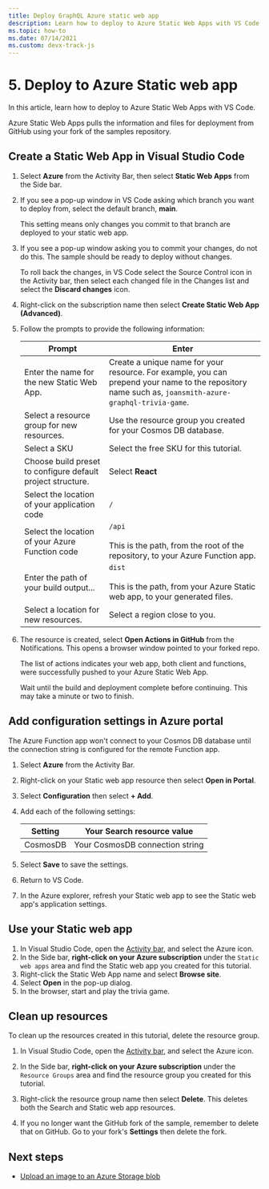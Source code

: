 ```yaml
---
title: Deploy GraphQL Azure static web app 
description: Learn how to deploy to Azure Static Web Apps with VS Code.
ms.topic: how-to
ms.date: 07/14/2021
ms.custom: devx-track-js
---
```


# 5. Deploy to Azure Static web app

In this article, learn how to deploy to Azure Static Web Apps with VS Code.

Azure Static Web Apps pulls the information and files for deployment from GitHub using your fork of the samples repository.  


## Create a Static Web App in Visual Studio Code

1. Select **Azure** from the Activity Bar, then select **Static Web Apps** from the Side bar. 

1. If you see a pop-up window in VS Code asking which branch you want to deploy from, select the default branch, **main**. 

    This setting means only changes you commit to that branch are deployed to your static web app. 

1. If you see a pop-up window asking you to commit your changes, do not do this. The sample should be ready to deploy without changes.

    To roll back the changes, in VS Code select the Source Control icon in the Activity bar, then select each changed file in the Changes list and select the **Discard changes** icon.

1. Right-click on the subscription name then select **Create Static Web App (Advanced)**.    

1. Follow the prompts to provide the following information:

    |Prompt|Enter|
    |--|--|
    |Enter the name for the new Static Web App.|Create a unique name for your resource. For example, you can prepend your name to the repository name such as, `joansmith-azure-graphql-trivia-game`. |
    |Select a resource group for new resources.|Use the resource group you created for your Cosmos DB database.|
    |Select a SKU| Select the free SKU for this tutorial.|
    |Choose build preset to configure default project structure.|Select **React**|
    |Select the location of your application code|`/`|
    |Select the location of your Azure Function code|`/api`<br><br>This is the path, from the root of the repository, to your Azure Function app. |
    |Enter the path of your build output...|`dist`<br><br>This is the path, from your Azure Static web app, to your generated files.|
    |Select a location for new resources.|Select a region close to you.|

1. The resource is created, select **Open Actions in GitHub** from the Notifications. This opens a browser window pointed to your forked repo. 

    The list of actions indicates your web app, both client and functions, were successfully pushed to your Azure Static Web App. 

    Wait until the build and deployment complete before continuing. This may take a minute or two to finish.

## Add configuration settings in Azure portal

The Azure Function app won't connect to your Cosmos DB database until the connection string is configured for the remote Function app. 

1. Select **Azure** from the Activity Bar. 
1. Right-click on your Static web app resource then select **Open in Portal**.
1. Select **Configuration** then select **+ Add**.
1. Add each of the following settings:

    |Setting|Your Search resource value|
    |--|--|
    |CosmosDB|Your CosmosDB connection string|

1. Select **Save** to save the settings. 
1. Return to VS Code. 
1. In the Azure explorer, refresh your Static web app to see the Static web app's application settings. 

## Use your Static web app

1. In Visual Studio Code, open the [Activity bar](https://code.visualstudio.com/docs/getstarted/userinterface), and select the Azure icon.
1. In the Side bar, **right-click on your Azure subscription** under the `Static web apps` area and find the Static web app you created for this tutorial.
1. Right-click the Static Web App name and select **Browse site**.
1. Select **Open** in the pop-up dialog.
1. In the browser, start and play the trivia game. 

## Clean up resources

To clean up the resources created in this tutorial, delete the resource group.

1. In Visual Studio Code, open the [Activity bar](https://code.visualstudio.com/docs/getstarted/userinterface), and select the Azure icon. 

1. In the Side bar, **right-click on your Azure subscription** under the `Resource Groups` area and find the resource group you created for this tutorial.
1. Right-click the resource group name then select **Delete**.
    This deletes both the Search and Static web app resources.
1. If you no longer want the GitHub fork of the sample, remember to delete that on GitHub. Go to your fork's **Settings** then delete the fork. 

## Next steps

* [Upload an image to an Azure Storage blob](../../../../tutorial/browser-file-upload-azure-storage-blob.md)
